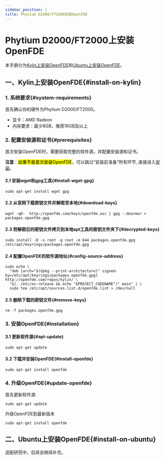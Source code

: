 ```yaml
---
sidebar_position: 1
title: Phytium D2000/FT2000安装OpenFDE
---
```


# Phytium D2000/FT2000上安装OpenFDE

本手册分为[Kylin上安装OpenFDE](#install-on-kylin)和[Ubuntu上安装OpenFDE](install-on-ubuntu)。

## 一、Kylin上安装OpenFDE{#install-on-kylin}

### 1. 系统要求{#system-requirements}

首先确认你的硬件为Phytium D2000/FT2000。
  
- 显卡：AMD Radeon
- 内存要求：最少8GB，推荐16GB及以上

### 2. 配置安装源和证书{#prerequisites}

首次安装OpenFDE时，需要获取完整的软件源，并配置安装源和证书。

 **注意**：<mark>如果不是首次安装OpenFDE</mark>，可以跳过“安装前准备”所有环节, 直接进入[安装](#installation)。

#### 2.1 安装wget和gpg工具{#install-wget-gpg}

```
sudo apt-get install wget gpg
```

#### 2.2 从官网下载密钥文件并解密至本地{#download-keys}

```
wget -qO-  http://openfde.com/keys/openfde.asc | gpg --dearmor > packages.openfde.gpg
```

#### 2.3 将解密后的密钥文件拷贝到本地apt工具的密钥文件夹下{#decrypted-keys}

```
sudo install -D -o root -g root -m 644 packages.openfde.gpg /etc/apt/keyrings/packages.openfde.gpg
```

#### 2.4 配置OpenFDE的软件源地址{#config-source-address}
 
```
sudo echo \
  "deb [arch="$(dpkg --print-architecture)" signed-by=/etc/apt/keyrings/packages.openfde.gpg] http://openfde.com/repos/kylin/ \
  "$(. /etc/os-release && echo "$PROJECT_CODENAME")" main" | \
  sudo tee /etc/apt/sources.list.d/openfde.list > /dev/null
```

#### 2.5 删除下载的密钥文件{#remove-keys}

```
rm -f packages.openfde.gpg
```

### 3. 安装OpenFDE{#installation}

#### 3.1 更新软件源{#apt-update}

```
sudo apt-get update
```

#### 3.2 下载并安装OpenFDE{#install-openfde}

```
sudo apt-get install openfde 
```

### 4. 升级OpenFDE{#update-openfde}

首先更新软件源.

```
sudo apt-get update
```

升级OpenFDE到最新版本

```
sudo apt-get install openfde
```

## 二、Ubuntu上安装OpenFDE{#install-on-ubuntu}

适配研究中，后续会继续补充。